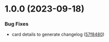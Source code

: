 # 1.0.0 (2023-09-18)


### Bug Fixes

* card details to generate changelog ([57f8480](https://github.com/yzhylin/react-module-federation/commit/57f84804cf4513fb04bfb7c0e46cadcc4c8c2ca2))
